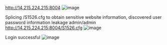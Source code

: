 http://14.215.224.215:8004
![image](https://github.com/user-attachments/assets/60d493b3-881c-4e6e-b17f-8cc0d9cd7795)

Splicing /S1526.cfg to obtain sensitive website information, discovered user password information leakage admin/admin
http://14.215.224.215:8004/S1526.cfg
![image](https://github.com/user-attachments/assets/5b71d0a4-de74-4496-a5c1-c28618045ddf)

Login successful
![image](https://github.com/user-attachments/assets/d403c39d-f8e5-4cf8-8595-4c11b3448149)
